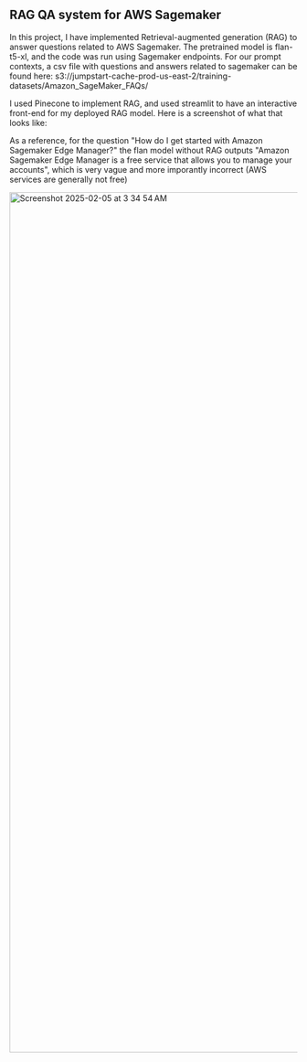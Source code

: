 ## RAG QA system for AWS Sagemaker

In this project, I have implemented Retrieval-augmented generation (RAG) to answer questions related to AWS Sagemaker. The pretrained model is flan-t5-xl, and the code was run using Sagemaker endpoints. For our prompt contexts, a csv file with questions and answers related to sagemaker can be found here: s3://jumpstart-cache-prod-us-east-2/training-datasets/Amazon_SageMaker_FAQs/

I used Pinecone to implement RAG, and used streamlit to have an interactive front-end for my deployed RAG model. Here is a screenshot of what that looks like:

As a reference, for the question "How do I get started with Amazon Sagemaker Edge Manager?" the flan model without RAG outputs "Amazon Sagemaker Edge Manager is a free service that allows you to manage your accounts", which is very vague and more imporantly incorrect (AWS services are generally not free)

<img width="1506" alt="Screenshot 2025-02-05 at 3 34 54 AM" src="https://github.com/user-attachments/assets/12a0b5ef-59b8-4780-abed-3773796fd30f" />

